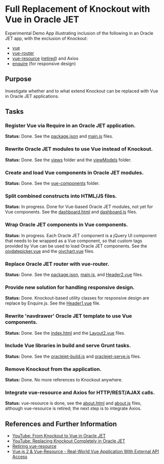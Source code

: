 # Full Replacement of Knockout with Vue in Oracle JET

Experimental Demo App illustrating inclusion of 
the following in an Oracle JET app, with the exclusion
of Knockout:

   * [vue](https://vuejs.org/)
   * [vue-router](https://github.com/vuejs/vue-router)
   * [vue-resource](https://github.com/pagekit/vue-resource) ([retired](https://medium.com/the-vue-point/retiring-vue-resource-871a82880af4)) and Axios
   * [enquire](http://wicky.nillia.ms/enquire.js) (for responsive design)

## Purpose 

Investigate whether and to what extend Knockout can
be replaced with Vue in Oracle JET applications.

## Tasks

### Register Vue via Require in an Oracle JET application.

 **Status:** Done. See the 
 [package.json](https://github.com/GeertjanWielenga/vuejet/blob/master/package.json) and
 [main.js](https://github.com/GeertjanWielenga/vuejet/blob/master/src/js/main.js) files.

### Rewrite Oracle JET modules to use Vue instead of Knockout.

 **Status:** Done. See the 
 [views](https://github.com/GeertjanWielenga/vuejet/tree/master/src/js/views) folder and the
 [viewModels](https://github.com/GeertjanWielenga/vuejet/tree/master/src/js/viewModels) folder.

### Create and load Vue components in Oracle JET modules.

 **Status:** Done. See the 
 [vue-components](https://github.com/GeertjanWielenga/vuejet/tree/master/src/js/vue-components) folder.

### Split combined constructs into HTML/JS files.

 **Status:** In progress. Done for Vue-based Oracle JET modules, not yet for Vue components.
 See the
 [dashboard.html](https://github.com/GeertjanWielenga/vuejet/blob/master/src/js/views/dashboard.html) and
 [dashboard.js](https://github.com/GeertjanWielenga/vuejet/blob/master/src/js/viewModels/dashboard.js) files.

### Wrap Oracle JET components in Vue components.

 **Status:** In progress. Each Oracle JET component is a jQuery UI component
 that needs to be wrapped as a Vue component, so that custom tags
 provided by Vue can be used to load Oracle JET components. See the
 [ojvdatepicker.vue](https://github.com/GeertjanWielenga/vuejet/blob/master/src/js/libs/ojv/v.0.0.1/debug/ojvdatepicker.vue) and the
 [ojvchart.vue](https://github.com/GeertjanWielenga/vuejet/blob/master/src/js/libs/ojv/v.0.0.1/debug/ojvchart.vue) files.

### Replace Oracle JET router with vue-router.

 **Status:** Done. See the 
 [package.json](https://github.com/GeertjanWielenga/vuejet/blob/master/package.json), 
 [main.js](https://github.com/GeertjanWielenga/vuejet/blob/master/src/js/main.js), and 
 [Header2.vue](https://github.com/GeertjanWielenga/vuejet/blob/master/src/js/vue-components/Header2.vue) files.

### Provide new solution for handling responsive design.

 **Status:** Done. Knockout-based utility classes for responsive design
 are replace by Enquire.js. See the
 [Header1.vue](https://github.com/GeertjanWielenga/vuejet/blob/master/src/js/vue-components/Header1.vue) file.

### Rewrite 'navdrawer' Oracle JET template to use Vue components.

 **Status:** Done. See the 
 [index.html](https://github.com/GeertjanWielenga/vuejet/blob/master/src/index.html) and the
 [Layout2.vue](https://github.com/GeertjanWielenga/vuejet/blob/master/src/js/vue-components/Layout2.vue) files.

### Include Vue libraries in build and serve Grunt tasks.

 **Status:** Done. See the
 [oraclejet-build.js](https://github.com/GeertjanWielenga/vuejet/blob/master/scripts/grunt/config/oraclejet-build.js) and 
 [oraclejet-serve.js](https://github.com/GeertjanWielenga/vuejet/blob/master/scripts/grunt/config/oraclejet-serve.js) files.

### Remove Knockout from the application.

 **Status:** Done. No more references to Knockout anywhere.

### Integrate vue-resource and Axios for HTTP/REST/AJAX calls.

 **Status:** vue-resource is done, see the 
 [about.html](https://github.com/GeertjanWielenga/vuejet/blob/master/src/js/views/about.html) and
 [about.js](https://github.com/GeertjanWielenga/vuejet/blob/master/src/js/viewModels/about.js) files, although vue-resource
 is retired; the next step is to integrate Axios.

## References and Further Information

   * [YouTube: From Knockout to Vue in Oracle JET](https://www.youtube.com/watch?v=BMs9KoSGi7s)
   * [YouTube: Replacing Knockout Completely in Oracle JET](https://www.youtube.com/watch?v=54CqLy_t7KY)
   * [Retiring vue-resource](https://medium.com/the-vue-point/retiring-vue-resource-871a82880af4)
   * [Vue.js 2 & Vue-Resource - Real-World Vue Application With External API Access](https://medium.com/codingthesmartway-com-blog/vue-js-2-vue-resource-real-world-vue-application-with-external-api-access-c3de83f25c00)

